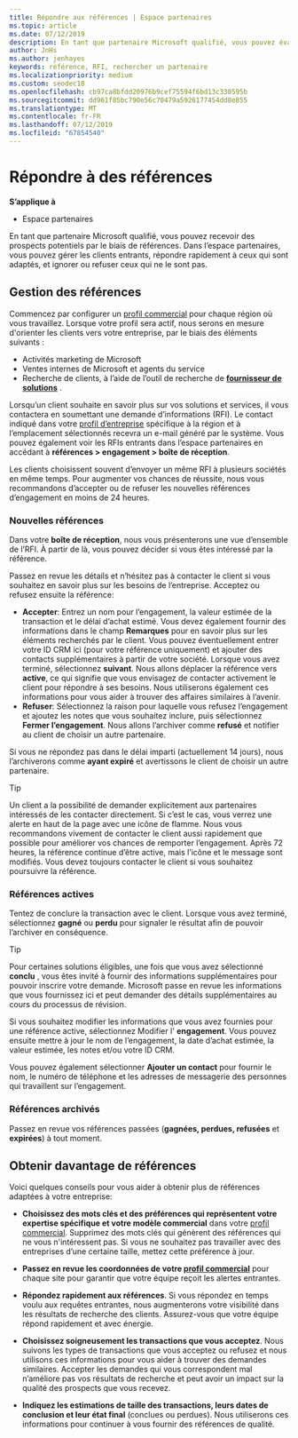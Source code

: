 ```yaml
---
title: Répondre aux références | Espace partenaires
ms.topic: article
ms.date: 07/12/2019
description: En tant que partenaire Microsoft qualifié, vous pouvez évaluer, négocier et répondre aux références via l’espace partenaires.
author: JnHs
ms.author: jenhayes
keywords: référence, RFI, rechercher un partenaire
ms.localizationpriority: medium
ms.custom: seodec18
ms.openlocfilehash: cb97ca8bfdd20976b9cef75594f6bd13c330595b
ms.sourcegitcommit: dd961f85bc790e56c70479a5926177454dd8e855
ms.translationtype: MT
ms.contentlocale: fr-FR
ms.lasthandoff: 07/12/2019
ms.locfileid: "67854540"
---
```

# <a name="respond-to-referrals"></a>Répondre à des références

**S’applique à**

-  Espace partenaires

En tant que partenaire Microsoft qualifié, vous pouvez recevoir des prospects potentiels par le biais de références. Dans l’espace partenaires, vous pouvez gérer les clients entrants, répondre rapidement à ceux qui sont adaptés, et ignorer ou refuser ceux qui ne le sont pas. 

## <a name="referral-management"></a>Gestion des références

Commencez par configurer un [profil commercial](create-a-marketing-profile.md) pour chaque région où vous travaillez. Lorsque votre profil sera actif, nous serons en mesure d'orienter les clients vers votre entreprise, par le biais des éléments suivants :

*  Activités marketing de Microsoft
*  Ventes internes de Microsoft et agents du service
*  Recherche de clients, à l’aide de l’outil de recherche de **[fournisseur de solutions](https://www.microsoft.com/solution-providers/home)** .

Lorsqu’un client souhaite en savoir plus sur vos solutions et services, il vous contactera en soumettant une demande d’informations (RFI). Le contact indiqué dans votre [profil d’entreprise](create-a-marketing-profile.md) spécifique à la région et à l’emplacement sélectionnés recevra un e-mail généré par le système. Vous pouvez également voir les RFIs entrants dans l’espace partenaires en accédant à **références > engagement > boîte de réception**.

Les clients choisissent souvent d’envoyer un même RFI à plusieurs sociétés en même temps. Pour augmenter vos chances de réussite, nous vous recommandons d’accepter ou de refuser les nouvelles références d’engagement en moins de 24 heures.

### <a name="new-referrals"></a>Nouvelles références

Dans votre **boîte de réception**, nous vous présenterons une vue d’ensemble de l’RFI. À partir de là, vous pouvez décider si vous êtes intéressé par la référence.

Passez en revue les détails et n’hésitez pas à contacter le client si vous souhaitez en savoir plus sur les besoins de l’entreprise. Acceptez ou refusez ensuite la référence:

*  **Accepter**: Entrez un nom pour l’engagement, la valeur estimée de la transaction et le délai d’achat estimé. Vous devez également fournir des informations dans le champ **Remarques** pour en savoir plus sur les éléments recherchés par le client. Vous pouvez éventuellement entrer votre ID CRM ici (pour votre référence uniquement) et ajouter des contacts supplémentaires à partir de votre société. Lorsque vous avez terminé, sélectionnez **suivant**. Nous allons déplacer la référence vers **active**, ce qui signifie que vous envisagez de contacter activement le client pour répondre à ses besoins. Nous utiliserons également ces informations pour vous aider à trouver des affaires similaires à l’avenir.
*  **Refuser**: Sélectionnez la raison pour laquelle vous refusez l’engagement et ajoutez les notes que vous souhaitez inclure, puis sélectionnez **Fermer l’engagement**. Nous allons l’archiver comme **refusé** et notifier au client de choisir un autre partenaire.

Si vous ne répondez pas dans le délai imparti (actuellement 14 jours), nous l’archiverons comme **ayant expiré** et avertissons le client de choisir un autre partenaire.

> [!TIP]
> Un client a la possibilité de demander explicitement aux partenaires intéressés de les contacter directement. Si c’est le cas, vous verrez une alerte en haut de la page avec une icône de flamme. Nous vous recommandons vivement de contacter le client aussi rapidement que possible pour améliorer vos chances de remporter l’engagement. Après 72 heures, la référence continue d’être active, mais l’icône et le message sont modifiés. Vous devez toujours contacter le client si vous souhaitez poursuivre la référence.

### <a name="active-referrals"></a>Références actives

Tentez de conclure la transaction avec le client. Lorsque vous avez terminé, sélectionnez **gagné** ou **perdu** pour signaler le résultat afin de pouvoir l’archiver en conséquence.

> [!TIP]
> Pour certaines solutions éligibles, une fois que vous avez sélectionné **conclu** , vous êtes invité à fournir des informations supplémentaires pour pouvoir inscrire votre demande. Microsoft passe en revue les informations que vous fournissez ici et peut demander des détails supplémentaires au cours du processus de révision.

Si vous souhaitez modifier les informations que vous avez fournies pour une référence active, sélectionnez Modifier l' **engagement**. Vous pouvez ensuite mettre à jour le nom de l’engagement, la date d’achat estimée, la valeur estimée, les notes et/ou votre ID CRM.

Vous pouvez également sélectionner **Ajouter un contact** pour fournir le nom, le numéro de téléphone et les adresses de messagerie des personnes qui travaillent sur l’engagement.


### <a name="archived-referrals"></a>Références archivés

Passez en revue vos références passées (**gagnées, perdues, refusées** et **expirées**) à tout moment. 

## <a name="getting-more-referrals"></a>Obtenir davantage de références

Voici quelques conseils pour vous aider à obtenir plus de références adaptées à votre entreprise:

*  **Choisissez des mots clés et des préférences qui représentent votre expertise spécifique et votre modèle commercial** dans votre [profil commercial](create-a-marketing-profile.md). Supprimez des mots clés qui génèrent des références qui ne vous n'intéressent pas. Si vous ne souhaitez pas travailler avec des entreprises d’une certaine taille, mettez cette préférence à jour.

*  **Passez en revue les coordonnées de votre [profil commercial](create-a-marketing-profile.md)** pour chaque site pour garantir que votre équipe reçoit les alertes entrantes.

*  **Répondez rapidement aux références**. Si vous répondez en temps voulu aux requêtes entrantes, nous augmenterons votre visibilité dans les résultats de recherche des clients. Assurez-vous que votre équipe répond rapidement et avec énergie.

*  **Choisissez soigneusement les transactions que vous acceptez**. Nous suivons les types de transactions que vous acceptez ou refusez et nous utilisons ces informations pour vous aider à trouver des demandes similaires. Accepter les demandes qui vous correspondent mal n’améliore pas vos résultats de recherche et peut avoir un impact sur la qualité des prospects que vous recevez.

*  **Indiquez les estimations de taille des transactions, leurs dates de conclusion et leur état final** (conclues ou perdues). Nous utiliserons ces informations pour continuer à vous fournir des références de qualité.
